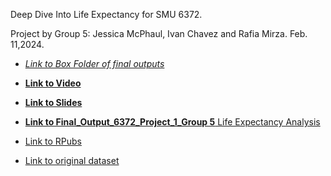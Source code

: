 Deep Dive Into Life Expectancy for SMU 6372.  

Project by Group 5: Jessica McPhaul, Ivan Chavez and Rafia Mirza. Feb. 11,2024.

- [*Link to Box Folder of final outputs*](https://smu.box.com/s/teq6uz1o6bme9tmkikn9kxcy9rkbgspb)

- [**Link to Video**](https://smu.box.com/s/hs1k3dhnrlnl7p9rk8ei6z3sx6n3pao4)
- [**Link to Slides**](https://github.com/librarianrafia/6372_Project_1_LifeExpectancyAnalysis/blob/main/SlidedeckProject1_Group5.pdf)
- [**Link to Final_Output_6372_Project_1_Group 5** Life Expectancy Analysis](https://github.com/librarianrafia/6372_Project_1_LifeExpectancyAnalysis/blob/main/Final_Output_6372_Project_1_LifeExpectancyAnalysis.pdf)
- [Link to RPubs](https://rpubs.com/Texaschikkita/Project_1_6372)


- [Link to original dataset](https://www.kaggle.com/datasets/kumarajarshi/life-expectancy-who/data)
